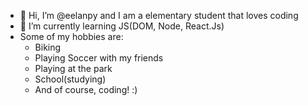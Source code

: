 - 👋 Hi, I’m @eelanpy and I am a elementary student that loves coding
- 🌱 I’m currently learning JS(DOM, Node, React.Js)
- Some of my hobbies are:
  - Biking
  - Playing Soccer with my friends
  - Playing at the park
  - School(studying)
  - And of course, coding! 
 :)  

<!---
eelanpy/eelanpy is a ✨ special ✨ repository because its `README.md` (this file) appears on your GitHub profile.
You can click the Preview link to take a look at your changes.
--->
